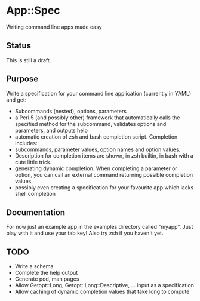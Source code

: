 # App::Spec
Writing command line apps made easy

## Status

This is still a draft.

## Purpose

Write a specification for your command line application (currently in YAML) and get:
* Subcommands (nested), options, parameters
* a Perl 5 (and possibly other) framework that automatically calls the specified method for
the subcommand, validates options and parameters, and outputs help
* automatic creation of zsh and bash completion script. Completion includes:
 * subcommands, parameter values, option names and option values.
 * Description for completion items are shown, in zsh builtin, in bash with a cute little trick.
 * generating dynamic completion. When completing a parameter or option, you can call an external
 command returning possible completion values
* possibly even creating a specification for your favourite app which lacks shell completion

## Documentation

For now just an example app in the examples directory called "myapp".
Just play with it and use your tab key!
Also try zsh if you haven't yet.

## TODO
* Write a schema
* Complete the help output
* Generate pod, man pages
* Allow Getopt::Long, Getopt::Long::Descriptive, ... input as a specification
* Allow caching of dynamic completion values that take long to compute
